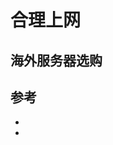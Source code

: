 # 合理上网

## 海外服务器选购


## 参考

- [](https://zhuanlan.zhihu.com/p/59551221)
- [](https://www.vps234.com/iozoom-vultr-compare/)